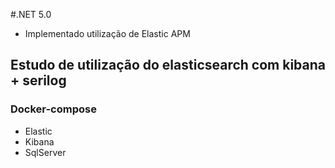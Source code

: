 #.NET 5.0
- Implementado utilização de Elastic APM

## Estudo de utilização do elasticsearch com kibana + serilog

### Docker-compose
- Elastic
- Kibana
- SqlServer
